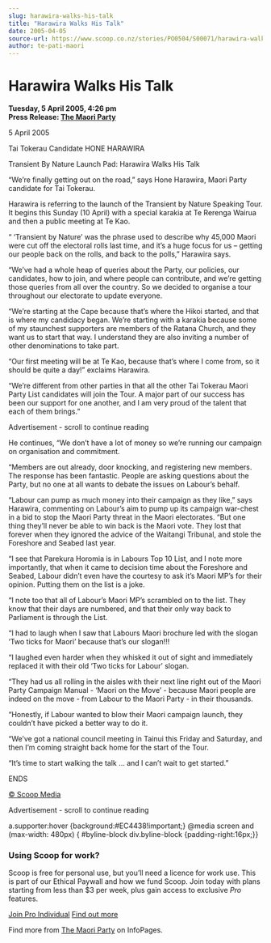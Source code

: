```yaml
---
slug: harawira-walks-his-talk
title: "Harawira Walks His Talk"
date: 2005-04-05
source-url: https://www.scoop.co.nz/stories/PO0504/S00071/harawira-walks-his-talk.htm
author: te-pati-maori
---
```

Harawira Walks His Talk
=======================

**Tuesday, 5 April 2005, 4:26 pm**  
**Press Release: [The Maori Party](https://info.scoop.co.nz/The_Maori_Party)**

5 April 2005

Tai Tokerau Candidate HONE HARAWIRA

Transient By Nature Launch Pad: Harawira Walks His Talk

“We’re finally getting out on the road,” says Hone Harawira, Maori Party candidate for Tai Tokerau.

Harawira is referring to the launch of the Transient by Nature Speaking Tour. It begins this Sunday (10 April) with a special karakia at Te Rerenga Wairua and then a public meeting at Te Kao.

“ ‘Transient by Nature’ was the phrase used to describe why 45,000 Maori were cut off the electoral rolls last time, and it’s a huge focus for us – getting our people back on the rolls, and back to the polls,” Harawira says.

“We’ve had a whole heap of queries about the Party, our policies, our candidates, how to join, and where people can contribute, and we’re getting those queries from all over the country. So we decided to organise a tour throughout our electorate to update everyone.

“We’re starting at the Cape because that’s where the Hikoi started, and that is where my candidacy began. We’re starting with a karakia because some of my staunchest supporters are members of the Ratana Church, and they want us to start that way. I understand they are also inviting a number of other denominations to take part.

“Our first meeting will be at Te Kao, because that’s where I come from, so it should be quite a day!” exclaims Harawira.

“We’re different from other parties in that all the other Tai Tokerau Maori Party List candidates will join the Tour. A major part of our success has been our support for one another, and I am very proud of the talent that each of them brings.”

Advertisement - scroll to continue reading





He continues, “We don’t have a lot of money so we’re running our campaign on organisation and commitment.

“Members are out already, door knocking, and registering new members. The response has been fantastic. People are asking questions about the Party, but no one at all wants to debate the issues on Labour’s behalf.

“Labour can pump as much money into their campaign as they like,” says Harawira, commenting on Labour’s aim to pump up its campaign war-chest in a bid to stop the Maori Party threat in the Maori electorates. “But one thing they’ll never be able to win back is the Maori vote. They lost that forever when they ignored the advice of the Waitangi Tribunal, and stole the Foreshore and Seabed last year.

“I see that Parekura Horomia is in Labours Top 10 List, and I note more importantly, that when it came to decision time about the Foreshore and Seabed, Labour didn’t even have the courtesy to ask it’s Maori MP’s for their opinion. Putting them on the list is a joke.

“I note too that all of Labour’s Maori MP’s scrambled on to the list. They know that their days are numbered, and that their only way back to Parliament is through the List.

“I had to laugh when I saw that Labours Maori brochure led with the slogan ‘Two ticks for Maori’ because that’s our slogan!!!

“I laughed even harder when they whisked it out of sight and immediately replaced it with their old ‘Two ticks for Labour’ slogan.

“They had us all rolling in the aisles with their next line right out of the Maori Party Campaign Manual - ‘Maori on the Move’ - because Maori people are indeed on the move - from Labour to the Maori Party - in their thousands.

“Honestly, if Labour wanted to blow their Maori campaign launch, they couldn’t have picked a better way to do it.

“We’ve got a national council meeting in Tainui this Friday and Saturday, and then I’m coming straight back home for the start of the Tour.

“It’s time to start walking the talk … and I can’t wait to get started.”

ENDS

  

[© Scoop Media](http://www.scoop.co.nz/about/terms.html)  

Advertisement - scroll to continue reading



a.supporter:hover {background:#EC4438!important;} @media screen and (max-width: 480px) { #byline-block div.byline-block {padding-right:16px;}}

### Using Scoop for work?

Scoop is free for personal use, but you’ll need a licence for work use. This is part of our Ethical Paywall and how we fund Scoop. Join today with plans starting from less than $3 per week, plus gain access to exclusive _Pro_ features.  
  
[Join Pro Individual](https://pro.scoop.co.nz/Individual/?from=ProIn24) [Find out more](https://pro.scoop.co.nz/using-scoop-for-work/?from=ProIn24)

Find more from [The Maori Party](https://info.scoop.co.nz/The_Maori_Party) on InfoPages.